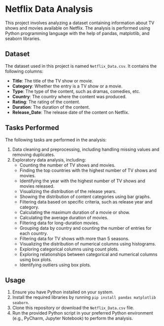 # Netflix Data Analysis

This project involves analyzing a dataset containing information about TV shows and movies available on Netflix. The analysis is performed using Python programming language with the help of pandas, matplotlib, and seaborn libraries.

## Dataset

The dataset used in this project is named `Netflix_Data.csv`. It contains the following columns:

- **Title**: The title of the TV show or movie.
- **Category**: Whether the entry is a TV show or a movie.
- **Type**: The type of the content, such as dramas, comedies, etc.
- **Country**: The country where the content was produced.
- **Rating**: The rating of the content.
- **Duration**: The duration of the content.
- **Release_Date**: The release date of the content on Netflix.

## Tasks Performed

The following tasks are performed in the analysis:

1. Data cleaning and preprocessing, including handling missing values and removing duplicates.
2. Exploratory data analysis, including:
   - Counting the number of TV shows and movies.
   - Finding the top countries with the highest number of TV shows and movies.
   - Identifying the year with the highest number of TV shows and movies released.
   - Visualizing the distribution of the release years.
   - Showing the distribution of content categories using bar graphs.
   - Filtering data based on specific criteria, such as release year and category.
   - Calculating the maximum duration of a movie or show.
   - Calculating the average duration of movies.
   - Filtering data for long-duration movies.
   - Grouping data by country and counting the number of entries for each country.
   - Filtering data for TV shows with more than 5 seasons.
   - Visualizing the distribution of numerical columns using histograms.
   - Exploring categorical columns using count plots.
   - Exploring relationships between categorical and numerical columns using box plots.
   - Identifying outliers using box plots.

## Usage

1. Ensure you have Python installed on your system.
2. Install the required libraries by running `pip install pandas matplotlib seaborn`.
3. Clone this repository or download the `Netflix_Data.csv` file.
4. Run the provided Python script in your preferred Python environment (e.g., PyCharm, Jupyter Notebook) to perform the analysis.


